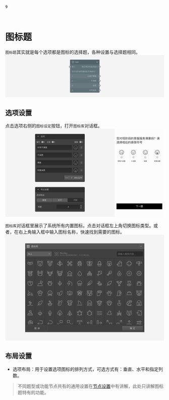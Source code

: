 ```index
9
```

```tag

```

```summary

```
# 图标题

`图标题`其实就是每个选项都是图标的选择题，各种设置与选择题相同。
<img src='../../assets/snapshots/nodes/icon/node.png'>

## 选项设置

点击选项右侧的`图标设定`按钮，打开`图标库`对话框。
<img src='../../assets/snapshots/nodes/icon/section.png'>

`图标库`对话框里展示了系统所有内置图标。点击对话框左上角切换图标类型。或者，在右上角输入框中输入图标名称，快速找到需要的图标。
<img src='../../assets/snapshots/nodes/icon/popup.png'>

## 布局设置

+ 选项布局：用于设置选项图标的排列方式，可选方式有：垂直、水平和指定列数。

> 不同题型或功能节点共有的通用设置在[节点设置](../node-setting/concept.md)中有讲解，此处只讲解图标题特有的功能。